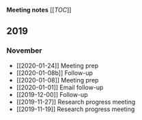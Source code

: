**Meeting notes**
[[_TOC_]]

## 2019

### November
* [[2020-01-24]] Meeting prep
* [[2020-01-08b]] Follow-up
* [[2020-01-08]] Meeting prep
* [[2020-01-01]] Email follow-up
* [[2019-12-00]] Follow-up
* [[2019-11-27]] Research progress meeting
* [[2019-11-19]] Research progress meeting